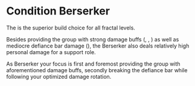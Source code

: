 # Condition Berserker
The <Icon name="berserker"/> is the superior build choice for all fractal levels.

Besides providing the group with strong damage buffs (<Skill id="14405"/>, <Skill id="14407"/>, <Trait id="1482"/>) as well as mediocre defiance bar damage (<Skill id="30343"/>), the Berserker also deals relatively high personal damage for a support role.

As Berserker your focus is first and foremost providing the group with aforementioned damage buffs, secondly breaking the defiance bar while following your optimized damage rotation.
